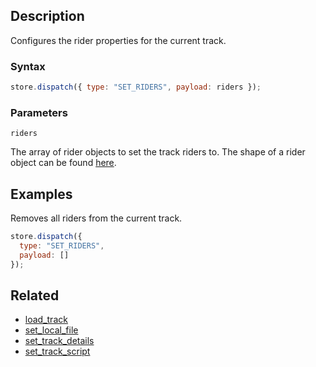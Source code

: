 ## Description

Configures the rider properties for the current track.

### Syntax

```javascript
store.dispatch({ type: "SET_RIDERS", payload: riders });
```

### Parameters

`riders`

The array of rider objects to set the track riders to. The shape of a rider object can be found [here](../External/rider_template.js).

## Examples

Removes all riders from the current track.

```javascript
store.dispatch({
  type: "SET_RIDERS",
  payload: []
});
```

## Related

- [load_track](./load_track.md)
- [set_local_file](./set_local_file.md)
- [set_track_details](./set_track_details.md)
- [set_track_script](./set_track_script.md)
